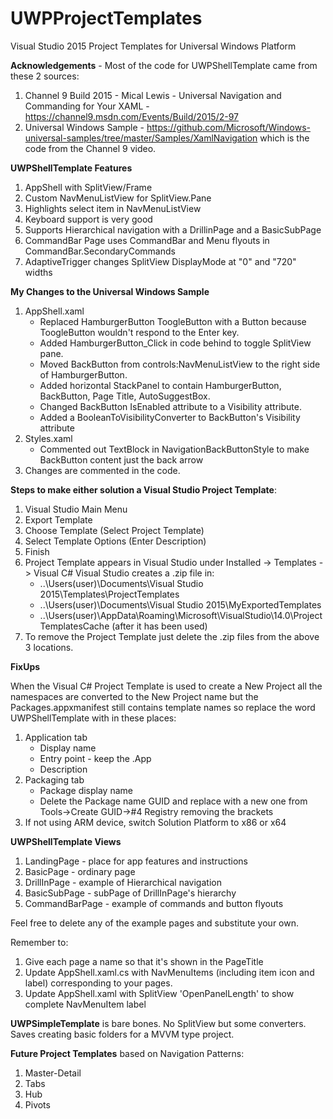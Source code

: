 # UWPProjectTemplates
Visual Studio 2015 Project Templates for Universal Windows Platform


**Acknowledgements** - Most of the code for UWPShellTemplate came from these 2 sources:

1. Channel 9 Build 2015 - Mical Lewis - Universal Navigation and Commanding for Your XAML - https://channel9.msdn.com/Events/Build/2015/2-97
2. Universal Windows Sample - https://github.com/Microsoft/Windows-universal-samples/tree/master/Samples/XamlNavigation which is the code from the Channel 9 video.


**UWPShellTemplate Features**

1. AppShell with SplitView/Frame
2. Custom NavMenuListView for SplitView.Pane
3. Highlights select item in NavMenuListView
4. Keyboard support is very good
5. Supports Hierarchical navigation with a DrillinPage and a BasicSubPage
6. CommandBar Page uses CommandBar and Menu flyouts in CommandBar.SecondaryCommands
7. AdaptiveTrigger changes SplitView DisplayMode at "0" and "720" widths


**My Changes to the Universal Windows Sample**

1. AppShell.xaml
	* Replaced HamburgerButton ToogleButton with a Button because ToogleButton wouldn't respond to the Enter key.
	* Added HamburgerButton_Click in code behind to toggle SplitView pane.
	* Moved BackButton from controls:NavMenuListView to the right side of HamburgerButton.
	* Added  horizontal StackPanel to contain HamburgerButton, BackButton, Page Title, AutoSuggestBox.
	* Changed BackButton IsEnabled attribute to a Visibility attribute.
	* Added a BooleanToVisibilityConverter to BackButton's Visibility attribute
2. Styles.xaml
	* Commented out TextBlock in NavigationBackButtonStyle to make BackButton content just the back arrow
3. Changes are commented in the code.

	
**Steps to make either solution a Visual Studio Project Template**:

1. Visual Studio Main Menu
2. Export Template
3. Choose Template (Select Project Template)
4. Select Template Options (Enter Description)
5. Finish
6. Project Template appears in Visual Studio under Installed -> Templates -> Visual C# Visual Studio creates a .zip file in:
	* ..\Users\(user)\Documents\Visual Studio 2015\Templates\ProjectTemplates
	* ..\Users\(user)\Documents\Visual Studio 2015\MyExportedTemplates
	* ..\Users\(user)\AppData\Roaming\Microsoft\VisualStudio\14.0\ProjectTemplatesCache (after it has been used)
7. To remove the Project Template just delete the .zip files from the above 3 locations.


**FixUps**

When the Visual C# Project Template is used to create a New Project all the namespaces are converted to the New Project name but the Packages.appxmanifest still contains template names so replace the word UWPShellTemplate with <New Project Name> in these places:

1. Application tab
	* Display name
	* Entry point - keep the .App
	* Description
2. Packaging tab
	* Package display name
	* Delete the Package name GUID and replace with a new one from Tools->Create GUID->#4 Registry removing the brackets
3. If not using ARM device, switch Solution Platform to x86 or x64 


**UWPShellTemplate Views** 

1. LandingPage - place for app features and instructions
2. BasicPage - ordinary page
3. DrillInPage - example of Hierarchical navigation
4. BasicSubPage - subPage of DrillInPage's hierarchy
5. CommandBarPage - example of commands and button flyouts

Feel free to delete any of the example pages and substitute your own.

Remember to:

1. Give each page a name so that it's shown in the PageTitle
2. Update AppShell.xaml.cs with NavMenuItems (including item icon and label) corresponding to your pages.
3. Update AppShell.xaml with SplitView 'OpenPanelLength' to show complete NavMenuItem label


**UWPSimpleTemplate** is bare bones. No SplitView but some converters. Saves creating basic folders for a MVVM type project.

**Future Project Templates** based on Navigation Patterns:

1. Master-Detail
2. Tabs
3. Hub
4. Pivots

	





